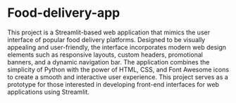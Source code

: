 # Food-delivery-app


This project is a Streamlit-based web application that mimics the user interface of popular food delivery platforms. Designed to be visually appealing and user-friendly, the interface incorporates modern web design elements such as responsive layouts, custom headers, promotional banners, and a dynamic navigation bar. The application combines the simplicity of Python with the power of HTML, CSS, and Font Awesome icons to create a smooth and interactive user experience. This project serves as a prototype for those interested in developing front-end interfaces for web applications using Streamlit.
